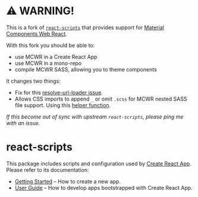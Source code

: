 # :warning: WARNING!

This is a fork of [`react-scripts`](https://github.com/facebook/create-react-app/tree/master/packages/react-scripts) that provides support for [Material Components Web React](https://github.com/material-components/material-components-web-react).

With this fork you should be able to:

- use MCWR in a Create React App
- use MCWR in a mono-repo
- compile MCWR SASS, allowing you to theme components

It changes two things:

- Fix for this [resolve-url-loader issue](https://github.com/bholloway/resolve-url-loader/issues/107#issuecomment-432957204).
- Allows CSS imports to append `_` or omit `.scss` for MCWR nested SASS file support. Using this [helper function](https://github.com/material-components/material-components-web-react/blob/master/packages/webpack.util.js).

_If this become out of sync with upstream `react-scripts`, please ping me with an issue._

# react-scripts

This package includes scripts and configuration used by [Create React App](https://github.com/facebook/create-react-app).<br>
Please refer to its documentation:

- [Getting Started](https://facebook.github.io/create-react-app/docs/getting-started) – How to create a new app.
- [User Guide](https://facebook.github.io/create-react-app/) – How to develop apps bootstrapped with Create React App.
